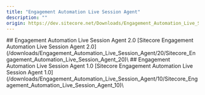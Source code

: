 ```yaml
---
title: "Engagement Automation Live Session Agent"
description: ""
origin: https://dev.sitecore.net/Downloads/Engagement_Automation_Live_Session_Agent.aspx
---
```


<Card variant='outlineRaised' px={0} mb={8}>
<CardHeader>
## Engagement Automation Live Session Agent 2.0
</CardHeader>
<CardBody>
[Sitecore Engagement Automation Live Session Agent 2.0](/downloads/Engagement_Automation_Live_Session_Agent/20/Sitecore_Engagement_Automation_Live_Session_Agent_20)\

</CardBody>          
</Card>
<Card variant='outlineRaised' px={0} mb={8}>
<CardHeader>
## Engagement Automation Live Session Agent 1.0
</CardHeader>
<CardBody>
[Sitecore Engagement Automation Live Session Agent 1.0](/downloads/Engagement_Automation_Live_Session_Agent/10/Sitecore_Engagement_Automation_Live_Session_Agent_10)\

</CardBody>          
</Card>